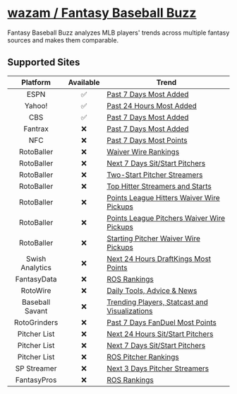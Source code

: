 # [wazam / Fantasy Baseball Buzz](https://github.com/wazam/fantasy-baseball-buzz)

Fantasy Baseball Buzz analyzes MLB players' trends across multiple fantasy sources and makes them comparable.

## Supported Sites

| Platform | Available | Trend |
| :----: | :----: | ---- |
| ESPN | ✅ | [Past 7 Days Most Added](https://fantasy.espn.com/baseball/addeddropped) |
| Yahoo! | ✅ | [Past 24 Hours Most Added](https://baseball.fantasysports.yahoo.com/b1/buzzindex) |
| CBS | ✅ | [Past 7 Days Most Added](https://www.cbssports.com/fantasy/baseball/trends/added/all/) |
| Fantrax | ❌ | [Past 7 Days Most Added](https://www.fantrax.com/login) |
| NFC | ❌ | [Past 7 Days Most Points](https://nfc.shgn.com/players/baseball) |
| RotoBaller | ❌ | [Waiver Wire Rankings](https://www.rotoballer.com/fantasy-baseball-rankings/440514?pa=left#!/waiver-wire?league=Overall&page=1&perPage=100) |
| RotoBaller | ❌ | [Next 7 Days Sit/Start Pitchers](https://www.rotoballer.com/tag/mlb-start-sit-series-for-fantasy-baseball) |
| RotoBaller | ❌ | [Two-Start Pitcher Streamers](https://www.rotoballer.com/?s=%22Two-Start%20Pitcher%20Streamers%20for%20Fantasy%20Baseball%20-%20Week%22) |
| RotoBaller | ❌ | [Top Hitter Streamers and Starts](https://www.rotoballer.com/?s=%22Top%20Hitter%20Streamers%20and%20Starts%20for%20Fantasy%20Baseball%20-%20Week%22) |
| RotoBaller | ❌ | [Points League Hitters Waiver Wire Pickups](https://www.rotoballer.com/?s=%22Points%20League%20Hitters:%20Waiver%20Wire%20Pickups%20-%20Week%22) |
| RotoBaller | ❌ | [Points League Pitchers Waiver Wire Pickups](https://www.rotoballer.com/?s=%22Points%20League%20Pitchers:%20Waiver%20Wire%20Pickups%20-%20Week%22) |
| RotoBaller | ❌ | [Starting Pitcher Waiver Wire Pickups](https://www.rotoballer.com/?s=%22Starting%20Pitcher%20Waiver%20Wire%20Pickups%20for%20Fantasy%20Baseball%20Week%22) |
| Swish Analytics | ❌ | [Next 24 Hours DraftKings Most Points](https://swishanalytics.com/optimus/mlb/fanduel-draftkings-live-scoring) |
| FantasyData | ❌ | [ROS Rankings](https://fantasydata.com/mlb/fantasy-baseball-rankings) |
| RotoWire | ❌ | [Daily Tools, Advice & News](https://www.rotowire.com/daily/mlb/) |
| Baseball Savant | ❌ | [Trending Players, Statcast and Visualizations](https://baseballsavant.mlb.com/) |
| RotoGrinders | ❌ | [Past 7 Days FanDuel Most Points](https://rotogrinders.com/game-stats/mlb-hitter?site=fanduel&range=1week) |
| Pitcher List | ❌ | [Next 24 Hours Sit/Start Pitchers](https://www.pitcherlist.com/category/fantasy/sp-streamers/) |
| Pitcher List | ❌ | [Next 7 Days Sit/Start Pitchers](https://www.pitcherlist.com/category/fantasy/sit-or-start/) |
| Pitcher List | ❌ | [ROS Pitcher Rankings](https://www.pitcherlist.com/category/fantasy/the-list/) |
| SP Streamer | ❌ | [Next 3 Days Pitcher Streamers](https://spstreamer.com/streamer-central/) |
| FantasyPros | ❌ | [ROS Rankings](https://www.fantasypros.com/mlb/myplaybook/available-players.php) |
